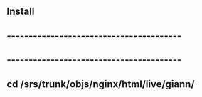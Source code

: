 ## Install
## ----------------------------------------

## ----------------------------------------
## cd /srs/trunk/objs/nginx/html/live/giann/












